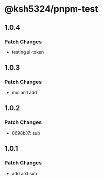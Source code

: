 # @ksh5324/pnpm-test

## 1.0.4

### Patch Changes

- testing ui-token

## 1.0.3

### Patch Changes

- mul and add

## 1.0.2

### Patch Changes

- 0698b07: sub

## 1.0.1

### Patch Changes

- add and sub
